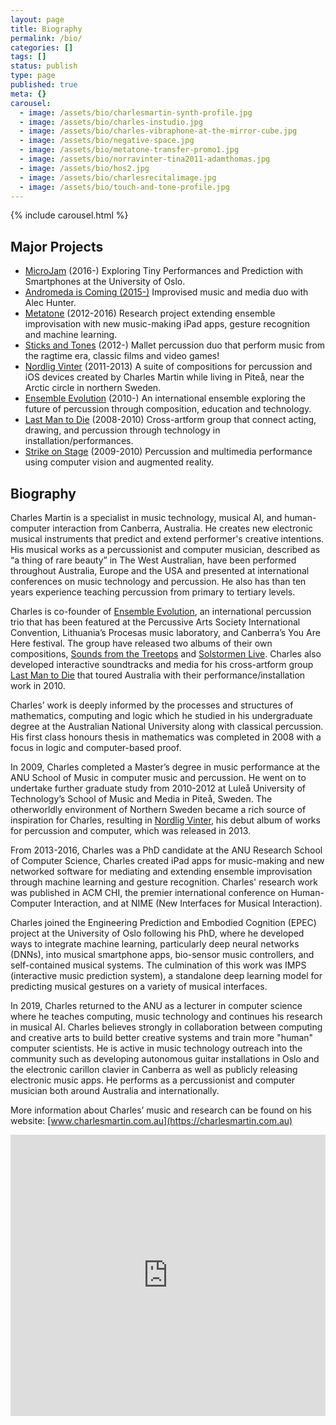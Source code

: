 ```yaml
---
layout: page
title: Biography
permalink: /bio/
categories: []
tags: []
status: publish
type: page
published: true
meta: {}
carousel:
  - image: /assets/bio/charlesmartin-synth-profile.jpg
  - image: /assets/bio/charles-instudio.jpg
  - image: /assets/bio/charles-vibraphone-at-the-mirror-cube.jpg
  - image: /assets/bio/negative-space.jpg
  - image: /assets/bio/metatone-transfer-promo1.jpg
  - image: /assets/bio/norravinter-tina2011-adamthomas.jpg
  - image: /assets/bio/hos2.jpg
  - image: /assets/bio/charlesrecitalimage.jpg
  - image: /assets/bio/touch-and-tone-profile.jpg
---
```


<div class="image right">
{% include carousel.html %}
</div>

## Major Projects

<ul>
<li><a href="https://microjam.info">MicroJam</a> (2016-) Exploring Tiny Performances and Prediction with Smartphones at the University of Oslo.</li>
<li><a href="https://collectedresonances.bandcamp.com/album/andromeda-is-coming">Andromeda is Coming (2015-)</a> Improvised music and media duo with Alec Hunter.</li>
<li><a href="https://charlesmartin.com.au/metatone">Metatone</a> (2012-2016) Research project extending ensemble improvisation with new music-making iPad apps, gesture recognition and machine learning.</li>
<li><a href="http://www.sticksandtones.net">Sticks and Tones</a> (2012-) Mallet percussion duo that perform music from the ragtime era, classic films and video games!</li>
<li><a href="https://charlesmartin.com.au/nordligvintersolosuite/">Nordlig Vinter</a> (2011-2013) A suite of compositions for percussion and iOS devices created by Charles Martin while living in Piteå, near the Arctic circle in northern Sweden.</li>
<li><a href="http://ensemble-evolution.com">Ensemble Evolution</a> (2010-) An international ensemble exploring the future of percussion through composition, education and technology.</li>
<li><a href="http://www.lastmantodie.net">Last Man to Die</a> (2008-2010) Cross-artform group that connect acting, drawing, and percussion through technology in installation/performances.</li>
<li><a href="https://charlesmartin.com.au/strike-on-stage/">Strike on Stage</a> (2009-2010) Percussion and multimedia performance using computer vision and augmented reality.</li>
</ul>

## Biography

Charles Martin is a specialist in music technology, musical AI, and human-computer interaction from Canberra, Australia. He creates new electronic musical instruments that predict and extend performer's creative intentions. His musical works as a percussionist and computer musician, described as “a thing of rare beauty” in The West Australian, have been performed throughout Australia, Europe and the USA and presented at international conferences on music technology and percussion. He also has than ten years experience teaching percussion from primary to tertiary levels.

Charles is co-founder of <a href="http://ensemble-evolution.com">Ensemble Evolution</a>, an international percussion trio that has been featured at the Percussive Arts Society International Convention, Lithuania’s Procesas music laboratory, and Canberra’s You Are Here festival. The group have released two albums of their own compositions, <a href="https://ensembleevolution.bandcamp.com/album/sounds-from-the-treetops">Sounds from the Treetops</a> and <a href="https://ensembleevolution.bandcamp.com/album/solstormen-live">Solstormen Live</a>. Charles also developed interactive soundtracks and media for his cross-artform group <a href="http://www.lastmantodie.net">Last Man to Die</a> that toured Australia with their performance/installation work in 2010.

Charles’ work is deeply informed by the processes and structures of mathematics, computing and logic which he studied in his undergraduate degree at the Australian National University along with classical percussion. His first class honours thesis in mathematics was completed in 2008 with a focus in logic and computer-based proof.

In 2009, Charles completed a Master’s degree in music performance at the ANU School of Music in computer music and percussion. He went on to undertake further graduate study from 2010-2012 at Luleå University of Technology’s School of Music and Media in Piteå, Sweden. The otherworldly environment of Northern Sweden became a rich source of inspiration for Charles, resulting in <a href="https://charlesmartin.bandcamp.com/album/nordlig-vinter">Nordlig Vinter</a>, his debut album of works for percussion and computer, which was released in 2013.

From 2013-2016, Charles was a PhD candidate at the ANU Research School of Computer Science, Charles created iPad apps for music-making and new networked software for mediating and extending ensemble improvisation through machine learning and gesture recognition. Charles' research work was published in ACM CHI, the premier international conference on Human-Computer Interaction, and at NIME (New Interfaces for Musical Interaction).

Charles joined the Engineering Prediction and Embodied Cognition (EPEC) project at the University of Oslo following his PhD, where he developed ways to integrate machine learning, particularly deep neural networks (DNNs), into musical smartphone apps, bio-sensor music controllers, and self-contained musical systems. The culmination of this work was IMPS (interactive music prediction system), a standalone deep learning model for predicting musical gestures on a variety of musical interfaces.

In 2019, Charles returned to the ANU as a lecturer in computer science where he teaches computing, music technology and continues his research in musical AI. Charles believes strongly in collaboration between computing and creative arts to build better creative systems and train more "human" computer scientists. He is active in music technology outreach into the community such as developing autonomous guitar installations in Oslo and the electronic carillon clavier in Canberra as well as publicly releasing electronic music apps. He performs as a percussionist and computer musician both around Australia and internationally.

More information about Charles’ music and research can be found on his website: [www.charlesmartin.com.au](https://charlesmartin.com.au)

<iframe width="100%" height="450" scrolling="no" frameborder="no" allow="autoplay" src="https://w.soundcloud.com/player/?url=https%3A//api.soundcloud.com/users/755082&color=%23ff5500&auto_play=false&hide_related=false&show_comments=true&show_user=true&show_reposts=false&show_teaser=true"></iframe>
